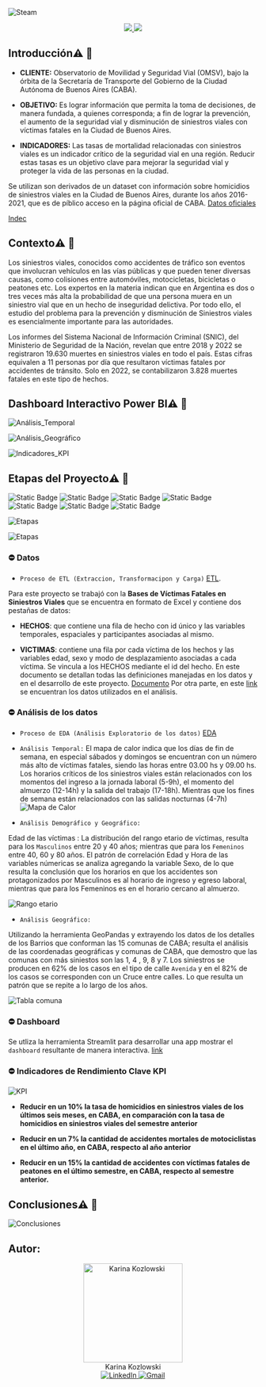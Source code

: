 ![Steam](/6_Assets/Banner.jpg)
<div>
    <div align='center'>
    <a href="https://datasiniestrosviales.streamlit.app/" target="_blank" target="_blank">
          <img  src="https://github.com/karinakozlowski/Data_Siniestros_Viales/blob/main/6_Assets/BotonAPP.png"/>
       </a>
   <a href="https://datasiniestrosviales.streamlit.app/">
          <img  src="https://github.com/karinakozlowski/Data_Siniestros_Viales/blob/main/6_Assets/Boton01.png"/>
      </a>
      </div>
</div>



## **Introducción**⚠️ 🚧

- **CLIENTE:** Observatorio de Movilidad y Seguridad Vial (OMSV), bajo la órbita de la Secretaría de Transporte del Gobierno de la Ciudad Autónoma de Buenos Aires (CABA).

- **OBJETIVO:** Es lograr información que permita la toma de decisiones, de manera fundada, a quienes corresponda; a fin de lograr la prevención, el aumento de la seguridad vial y disminución de siniestros viales con víctimas fatales en la Ciudad de Buenos Aires. 

- **INDICADORES:** Las tasas de mortalidad relacionadas con siniestros viales es un indicador crítico de la seguridad vial en una región. Reducir estas tasas es un objetivo clave para mejorar la seguridad vial y proteger la vida de las personas en la ciudad.

Se utilizan son derivados de un dataset con información sobre homicidios de siniestros viales en la Ciudad de Buenos Aires, durante los años 2016-2021, que es de píblico acceso en la página oficial de CABA. [Datos oficiales](https://data.buenosaires.gob.ar/dataset/victimas-siniestros-viales)


[Indec](https://www.indec.gob.ar/ftp/cuadros/poblacion/cnphv2022_resultados_provisionales.pdf)



## **Contexto**⚠️ 🚧


Los siniestros viales, conocidos como accidentes de tráfico son eventos que involucran vehículos en las vías públicas y que pueden tener diversas causas, como colisiones entre automóviles, motocicletas, bicicletas o peatones etc.  Los expertos en la materia indican que en Argentina es dos o tres veces más alta la probabilidad de que una persona muera en un siniestro vial que en un hecho de inseguridad delictiva. Por todo ello, el estudio del problema para la prevención y disminución de Siniestros viales es esencialmente importante para las autoridades.

Los informes del Sistema Nacional de Información Criminal (SNIC), del Ministerio de Seguridad de la Nación, revelan que entre 2018 y 2022 se registraron 19.630 muertes en siniestros viales en todo el país. Estas cifras equivalen a 11 personas por día que resultaron víctimas fatales por accidentes de tránsito. Solo en 2022, se contabilizaron 3.828 muertes fatales en este tipo de hechos.


## **Dashboard Interactivo Power BI**⚠️ 🚧

![Análisis_Temporal](6_Assets/Dashboard_1.jpg)


 

![Análisis_Geográfico](6_Assets/Dashboard_2.jpg)


 
![Indicadores_KPI](6_Assets/Dashboard_3.jpg)




## **Etapas del Proyecto**⚠️ 🚧

![Static Badge](https://img.shields.io/badge/PowerBI-gray?style=flat&logo=powerbi)
![Static Badge](https://img.shields.io/badge/Python-gray?style=flat&logo=python)
![Static Badge](https://img.shields.io/badge/-Pandas-gray?style=flat&logo=pandas)
![Static Badge](https://img.shields.io/badge/-Matplotlib-gray?style=flat&logo=matplotlib)
![Static Badge](https://img.shields.io/badge/-Seaborn-gray?style=flat&logo=seaborn)
![Static Badge](https://img.shields.io/badge/-Jupyter_Notebook-gray?style=flat&logo=jupyter)
![Static Badge](https://img.shields.io/badge/Visual_Studio_Code-gray?style=flat&logo=visual%20studio%20code&logoColor=white)


![Etapas](6_Assets/BannerPasos.jpg)  

![Etapas](6_Assets/Diagrama.jpg)


### ⛔ Datos

+ `Proceso de ETL (Extraccion, Transformacipon y Carga)` [ETL](2A_ETL/ETL.ipynb).

Para este proyecto se trabajó con la **Bases de Víctimas Fatales en Siniestros Viales** que se encuentra en formato de Excel y contiene dos pestañas de datos:

 * **HECHOS**: que contiene una fila de hecho con id único y las variables temporales, espaciales y participantes asociadas al mismo.

 * **VICTIMAS**: contiene una fila por cada víctima de los hechos y las variables edad, sexo y modo de desplazamiento asociadas a cada víctima. Se vincula a los HECHOS mediante el id del hecho. En este documento se detallan todas las definiciones manejadas en los datos y en el desarrollo de este proyecto. [Documento](6_Assets/NOTAS_HOMICIDIOS_SINIESTRO_VIAL.pdf)
Por otra parte, en este [link](https://data.buenosaires.gob.ar/dataset/victimas-siniestros-viales) se encuentran los datos utilizados en el análisis.


### ⛔ Análisis de los datos

+ `Proceso de EDA (Análisis Exploratorio de los datos)` [EDA](2B_EDA/EDA.ipynb)
  
+ `Análisis Temporal:` 
El mapa de calor indica que los días de fin de semana, en especial sábados y domingos se encuentran con un número más alto de víctimas fatales, siendo las horas entre 03.00 hs y 09.00 hs.
Los horarios críticos de los siniestros viales están relacionados con los momentos del ingreso a la jornada laboral (5-9h), el momento del almuerzo (12-14h) y la salida del trabajo (17-18h). Mientras que los fines de semana están relacionados con las salidas nocturnas (4-7h)
![Mapa de Calor](6_Assets/Correlacion.jpg)


+ `Análisis Demográfico y Geográfico:`

Edad de las víctimas : La distribución del rango etario de víctimas, resulta para los `Masculinos` entre 20 y 40 años; mientras que para los `Femeninos` entre 40, 60 y 80 años. El patrón de correlación Edad y Hora de las variables númericas se analiza agregando la variable Sexo, de lo que resulta la conclusión que los horarios en que los accidentes son protagonizados por Masculinos es al horario de ingreso y egreso laboral, mientras que para los Femeninos es en el horario cercano al almuerzo.

![Rango etario](6_Assets/Relacion.jpg)

+ `Análisis Geográfico:`

Utilizando la herramienta GeoPandas y extrayendo los datos de los detalles de los Barrios que conforman las 15 comunas de CABA; resulta el análisis de las coordenadas geográficas y comunas de CABA, que demostro que las comunas con más siniestos son las 1, 4 , 9, 8 y 7.
Los siniestros se producen en 62% de los casos en el tipo de calle `Avenida` y en el 82% de los casos se corresponden con un Cruce entre calles. Lo que resulta un patrón que se repite a lo largo de los años.


![Tabla comuna](/6_Assets/Comunas.jpg)


### ⛔ Dashboard 

Se utliza la herramienta Streamlit para desarrollar una app mostrar el `dashboard` resultante de manera interactiva. [link](https://datasiniestrosviales.streamlit.app/)


### ⛔ Indicadores de Rendimiento Clave KPI

![KPI](6_Assets/KPI2.jpg)


+ **Reducir en un 10% la tasa de homicidios en siniestros viales de los últimos seis meses, en CABA, en comparación con la tasa de homicidios en siniestros viales del semestre anterior**

+ **Reducir en un 7% la cantidad de accidentes mortales de motociclistas en el último año, en CABA, respecto al año anterior**

+  **Reducir en un 15% la cantidad de accidentes con víctimas fatales de peatones en el último semestre, en CABA, respecto al semestre anterior.**


## **Conclusiones**⚠️ 🚧


![Conclusiones](6_Assets/conclusiones.jpg)


## Autor:   <br />


<div align="center">
  <a href="https://www.linkedin.com/in/karina-kozlowski-625535217/" target="_blank">
    <img src="https://avatars.githubusercontent.com/u/838109" width="200" alt="Karina Kozlowski">
  </a>
  <br>
  Karina Kozlowski 
  <br>
  <a href="https://www.linkedin.com/in/karina-kozlowski-625535217/" target="_blank">
    <img src="https://img.shields.io/badge/linkedin%20-%230077B5.svg?&style=for-the-badge&logo=linkedin&logoColor=white" alt="LinkedIn">
  </a>
  <a href='mailto:kozlowskikarina@gmail.com'>
    <img src="https://img.shields.io/badge/Gmail-D14836?style=for-the-badge&logo=gmail&logoColor=white" alt="Gmail"/>
  </a>
</div>
